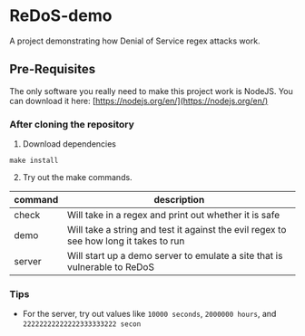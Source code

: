 # ReDoS-demo

A project demonstrating how Denial of Service regex attacks work.

## Pre-Requisites

The only software you really need to make this project work is NodeJS.
You can download it here: [https://nodejs.org/en/](https://nodejs.org/en/)

### After cloning the repository

1. Download dependencies

```shell
make install
```

2. Try out the make commands.

| command | description                                                                           |
| ------- | ------------------------------------------------------------------------------------- |
| check   | Will take in a regex and print out whether it is safe                                 |
| demo    | Will take a string and test it against the evil regex to see how long it takes to run |
| server  | Will start up a demo server to emulate a site that is vulnerable to ReDoS             |

### Tips

- For the server, try out values like `10000 seconds`, `2000000 hours`, and `22222222222222333333222 secon`
